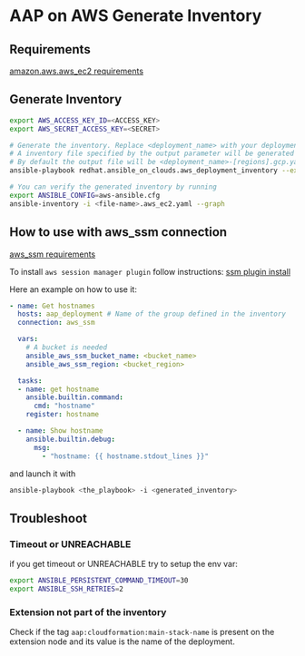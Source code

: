 # AAP on AWS Generate Inventory

## Requirements

[amazon.aws.aws_ec2 requirements](https://docs.ansible.com/ansible/latest/collections/amazon/aws/aws_ec2_inventory.html#requirements)

## Generate Inventory

```bash
export AWS_ACCESS_KEY_ID=<ACCESS_KEY>
export AWS_SECRET_ACCESS_KEY=<SECRET>

# Generate the inventory. Replace <deployment_name> with your deployment name
# A inventory file specified by the output parameter will be generated
# By default the output file will be <deployment_name>-[regions].gcp.yaml in the ansible working directory (playbooks)
ansible-playbook redhat.ansible_on_clouds.aws_deployment_inventory --extra-vars="aws_foundation_stack_name=<deployment_name> regions=[<region1>,<region2>,...] output=<file-name>"

# You can verify the generated inventory by running
export ANSIBLE_CONFIG=aws-ansible.cfg
ansible-inventory -i <file-name>.aws_ec2.yaml --graph
```

## How to use with aws_ssm connection

[aws_ssm requirements](https://docs.ansible.com/ansible/latest/collections/community/aws/aws_ssm_connection.html#requirements)

To install `aws session manager plugin` follow instructions: [ssm plugin install](https://docs.aws.amazon.com/systems-manager/latest/userguide/session-manager-working-with-install-plugin.html)

Here an example on how to use it:

```yaml
- name: Get hostnames
  hosts: aap_deployment # Name of the group defined in the inventory
  connection: aws_ssm

  vars:
    # A bucket is needed
    ansible_aws_ssm_bucket_name: <bucket_name>
    ansible_aws_ssm_region: <bucket_region>

  tasks:
  - name: get hostname
    ansible.builtin.command:
      cmd: "hostname"
    register: hostname

  - name: Show hostname
    ansible.builtin.debug:
      msg:
        - "hostname: {{ hostname.stdout_lines }}"

```
and launch it with

```bash
ansible-playbook <the_playbook> -i <generated_inventory>
```

## Troubleshoot

### Timeout or UNREACHABLE
if you get timeout or UNREACHABLE try to setup the env var:
```bash
export ANSIBLE_PERSISTENT_COMMAND_TIMEOUT=30
export ANSIBLE_SSH_RETRIES=2
```

### Extension not part of the inventory

Check if the tag `aap:cloudformation:main-stack-name` is present on the extension node and its value is the name of the deployment.
